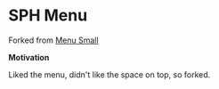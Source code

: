 # SPH Menu

Forked from [Menu Small](https://github.com/espruino/BangleApps/tree/master/apps/menusmall)

**Motivation**

Liked the menu, didn't like the space on top, so forked.